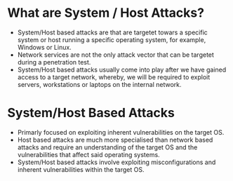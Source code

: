 # What are System / Host Attacks?

- System/Host based attacks are that are targetet towars a specific system or host running a specific operating system, for example, Windows or Linux.
- Network services are not the only attack vector that can be targetet during a penetration test.
- System/Host based attacks usually come into play after we have gained access to a target network, whereby, we will be required to exploit servers, workstations or laptops on the internal network.

# System/Host Based Attacks

- Primarly focused on exploiting inherent vulnerabilities on the target OS.
- Host based attacks are much more specialised than network based attacks and require an understanding of the target OS and the vulnerabilities that affect said operating systems.
- System/Host based attacks involve exploiting misconfigurations and inherent vulnerabilities within the target OS.
